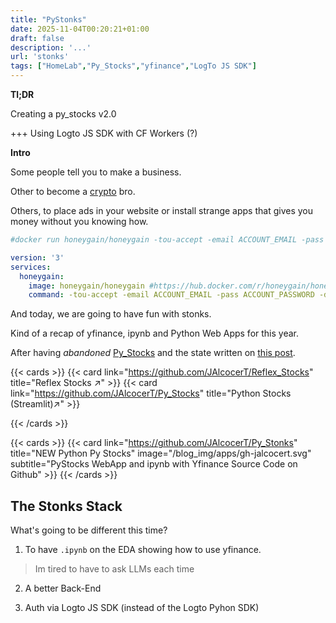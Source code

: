 ```yaml
---
title: "PyStonks"
date: 2025-11-04T00:20:21+01:00
draft: false
description: '...'
url: 'stonks'
tags: ["HomeLab","Py_Stocks","yfinance","LogTo JS SDK"]
---
```



**Tl;DR**

Creating a py_stocks v2.0

+++ Using Logto JS SDK with CF Workers (?)

**Intro**

Some people tell you to make a business.

Other to become a [crypto](https://jalcocert.github.io/JAlcocerT/understading-crypto-with-ai/) bro.

Others, to place ads in your website or install strange apps that gives you money without you knowing how.

```yml
#docker run honeygain/honeygain -tou-accept -email ACCOUNT_EMAIL -pass ACCOUNT_PASSWORD -device DEVICE_NAME

version: '3'
services:
  honeygain:
    image: honeygain/honeygain #https://hub.docker.com/r/honeygain/honeygain
    command: -tou-accept -email ACCOUNT_EMAIL -pass ACCOUNT_PASSWORD -device DEVICE_NAME
```

And today, we are going to have fun with stonks.

Kind of a recap of yfinance, ipynb and Python Web Apps for this year.

After having *abandoned* [Py_Stocks](https://github.com/JAlcocerT/Py_Stocks) and the state written on [this post](https://jalcocert.github.io/JAlcocerT/python-stocks-webapp/).

{{< cards >}}
  {{< card link="https://github.com/JAlcocerT/Reflex_Stocks" title="Reflex Stocks ↗"  >}}
    {{< card link="https://github.com/JAlcocerT/Py_Stocks" title="Python Stocks (Streamlit)↗"  >}}

{{< /cards >}}

{{< cards >}}
  {{< card link="https://github.com/JAlcocerT/Py_Stonks" title="NEW Python Py Stocks" image="/blog_img/apps/gh-jalcocert.svg" subtitle="PyStocks WebApp and ipynb with Yfinance Source Code on Github" >}}
{{< /cards >}}


## The Stonks Stack

What's going to be different this time?

1. To have `.ipynb` on the EDA showing how to use yfinance.

> Im tired to have to ask LLMs each time

2. A better Back-End

3. Auth via Logto JS SDK (instead of the Logto Pyhon SDK)

#